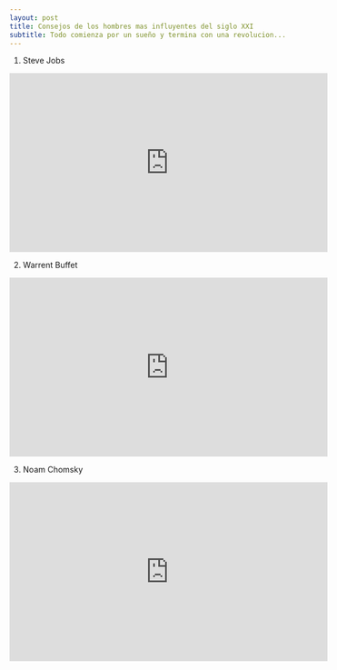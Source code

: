 ```yaml
---
layout: post
title: Consejos de los hombres mas influyentes del siglo XXI
subtitle: Todo comienza por un sueño y termina con una revolucion...
---
```


1. Steve Jobs

<iframe width="560" height="315" src="https://www.youtube.com/embed/UF8uR6Z6KLc" frameborder="0" allowfullscreen></iframe>

2. Warrent Buffet

<iframe width="560" height="315" src="https://www.youtube.com/embed/2a9Lx9J8uSs?list=RDldPh0_zEykU" frameborder="0" allowfullscreen></iframe>

3. Noam Chomsky

<iframe width="560" height="315" src="https://www.youtube.com/watch?v=vjw0s09zvz0" frameborder="0" allowfullscreen></iframe>
